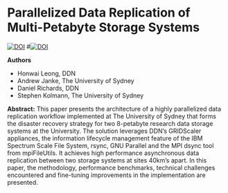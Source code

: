 # Parallelized Data Replication of Multi-Petabyte Storage Systems	

[![DOI](https://zenodo.org/badge/DOI/10.5281/zenodo.4737878.svg)](https://doi.org/10.5281/zenodo.4737878)
#[![DOI](https://zenodo.org/badge/DOI/10.5281/zenodo.4327599.svg)](https://doi.org/10.5281/zenodo.4327599)

**Authors**
* Honwai Leong, DDN
* Andrew Janke, The University of Sydney
* Daniel Richards, DDN
* Stephen Kolmann, The University of Sydney

**Abstract:**
This paper presents the architecture of a highly parallelized data replication workflow implemented at The University of Sydney that forms the disaster recovery strategy for two 8-petabyte research data storage systems at the University. The solution leverages DDN’s GRIDScaler appliances, the information lifecycle management feature of the IBM Spectrum Scale File System, rsync, GNU Parallel and the MPI dsync tool from mpiFileUtils. It achieves high performance asynchronous data replication between two storage systems at sites 40km’s apart. In this paper, the methodology, performance benchmarks, technical challenges encountered and fine-tuning improvements in the implementation are presented.
